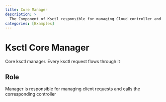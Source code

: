 ```yaml
---
title: Core Manager
description: >
  The Component of Ksctl responsible for managing Cloud controller and Distribution controller. It has multiple types of managers
categories: [Examples]
---
```


# Ksctl Core Manager

Core ksctl manager. Every ksctl request flows through it

## Role
Manager is responsible for managing client requests and calls the corresponding controller

